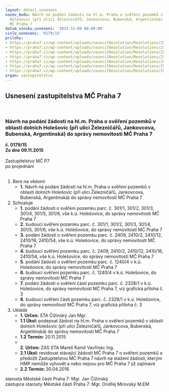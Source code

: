 ```yaml
---
layout: detail_usneseni
nazev_bodu: Návrh na podání žádosti na hl.m. Praha o svěření pozemků v oblasti dolních
  Holešovic (při ulici Železničářů, Jankovcova, Bubenská, Argentinská) do správy nemovitostí
  MČ Praha 7
datum_vzniku_usneseni: '2015-11-09 00:00:00'
cislo_usneseni: '0179/15'
prilohy:
- https://praha7.cz/wp-content/uploads/councilResolution/Resolutions/25416/9-15-priloha_01_svereni3q15.doc
- https://praha7.cz/wp-content/uploads/councilResolution/Resolutions/25416/9-15-priloha_02_svereni3q15.doc
- https://praha7.cz/wp-content/uploads/councilResolution/Resolutions/25416/9-15-priloha_03_svereni3Q15.pdf
- https://praha7.cz/wp-content/uploads/councilResolution/Resolutions/25416/9-15-priloha_04_svereni3q15.doc
- https://praha7.cz/wp-content/uploads/councilResolution/Resolutions/25416/9-15-priloha_05_svereni3q15.pdf
- https://praha7.cz/wp-content/uploads/councilResolution/Resolutions/25416/9-15-priloha_06_svereni3q15.pdf
- https://praha7.cz/wp-content/uploads/councilResolution/Resolutions/25416/9-15-priloha_07_svereni3q15.doc
organ: zastupitelstvo
---
```

<div id="ucUsn_pList" class="usn">
	<span><h2>Usnesení zastupitelstva MČ Praha 7 </h2>
<br></span><div class="standBody">
<span><h3>Návrh na podání žádosti na hl.m. Praha o svěření pozemků v oblasti dolních Holešovic (při ulici Železničářů, Jankovcova, Bubenská, Argentinská) do správy nemovitostí MČ Praha 7</h3></span><div class="center">
		<strong>č. 0179/15</strong><br>
	</div>
<div class="center">
		<strong>Ze dne 09.11.2015</strong><br><br>
	</div>Zastupitelstvo MČ P7<br> po projednání<br><br><ol>
<li>Bere na vědomí<ul><li>
<strong>1.</strong> Návrh na podání žádosti na hl.m. Praha o svěření pozemků v oblasti dolních Holešovic (při ulici Železničářů, Jankovcova, Bubenská, Argentinská) do správy nemovitostí MČ Praha 7</li></ul>
</li>
<li>Schvaluje<ul>
<li>
<strong>1.</strong> podání žádosti o svěření pozemku parc. č. 301/1, 301/2, 301/3, 301/4, 301/5, 301/6, vše k.ú. Holešovice, do správy nemovitostí MČ Praha 7</li>
<li>
<strong>2.</strong> budoucí svěření pozemku parc. č. 301/1, 301/2, 301/3, 301/4, 301/5, 301/6, vše k.ú. Holešovice, do správy nemovitostí MČ Praha 7</li>
<li>
<strong>3.</strong> podání žádosti o svěření pozemku parc. č. 2409, 2410/2, 2410/12, 2410/16, 2410/54, vše k.ú. Holešovice, do správy nemovitostí MČ Praha 7</li>
<li>
<strong>4.</strong> budoucí svěření pozemku parc. č. 2409, 2410/2, 2410/12, 2410/16, 2410/54, vše k.ú. Holešovice, do správy nemovitostí MČ Praha 7</li>
<li>
<strong>5.</strong> podání žádosti o svěření pozemku parc. č. 1240/4 v k.ú. Holešovice, do správy nemovitostí MČ Praha 7</li>
<li>
<strong>6.</strong> budoucí svěření pozemku parc. č. 1240/4 v k.ú. Holešovice, do správy nemovitostí MČ Praha 7</li>
<li>
<strong>7.</strong> podání žádosti o svěření části  pozemku parc. č. 2328/1 v k.ú. Holešovice, do správy nemovitostí MČ Praha 7, viz grafická příloha č. 3</li>
<li>
<strong>8.</strong> budoucí svěření části pozemku parc. č. 2328/1 v k.ú. Holešovice, do správy nemovitostí MČ Praha 7, viz grafická příloha č. 3</li>
</ul>
</li>
<li>Ukládá<ul>
<li>
<strong>1. Určen: </strong>STA Čižinský Jan Mgr.</li>
<li>
<strong>1.1 Úkol: </strong>podepsat žádost na hl.m. Praha o svěření pozemků v oblasti dolních Holešovic (při ulici Železničářů, Jankovcova, Bubenská, Argentinská)  do správy nemovitostí MČ Praha 7</li>
<li>
<strong>1.2 Termín: </strong>20.11.2015</li>
<li>
<strong><br>2. Určen: </strong>ZAS STA Mareš Kamil Vavřinec Ing.</li>
<li>
<strong>2.1 Úkol: </strong>revidovat stávající žádosti MČ Praha 7 o svěření pozemků a předožit Zastupitelstvu MČ Praha 7 návrh na stažení žádostí, kterým HMP nemůže vyhovět a nebo nejsou pro MČ Praha 7 již zajímavé</li>
<li>
<strong>2.2 Termín: </strong>30.04.2016</li>
</ul>
</li>
</ol>starosta Městské části Praha 7: Mgr. Jan Čižinský<br>zástupce starosty Městské části Praha 7: Mgr. Ondřej Mirovský M.EM
</div>
</div>